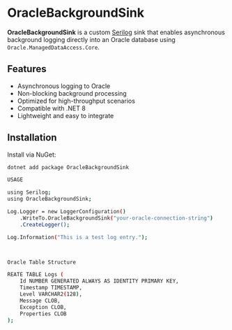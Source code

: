 # OracleBackgroundSink

**OracleBackgroundSink** is a custom [Serilog](https://serilog.net/) sink that enables asynchronous background logging directly into an Oracle database using `Oracle.ManagedDataAccess.Core`.

## Features

- Asynchronous logging to Oracle
- Non-blocking background processing
- Optimized for high-throughput scenarios
- Compatible with .NET 8
- Lightweight and easy to integrate

## Installation

Install via NuGet:

```bash
dotnet add package OracleBackgroundSink

USAGE

using Serilog;
using OracleBackgroundSink;

Log.Logger = new LoggerConfiguration()
    .WriteTo.OracleBackgroundSink("your-oracle-connection-string")
    .CreateLogger();

Log.Information("This is a test log entry.");



Oracle Table Structure

REATE TABLE Logs (
    Id NUMBER GENERATED ALWAYS AS IDENTITY PRIMARY KEY,
    Timestamp TIMESTAMP,
    Level VARCHAR2(128),
    Message CLOB,
    Exception CLOB,
    Properties CLOB
);